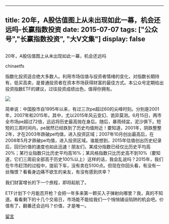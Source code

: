 
---
title:  20年，A股估值图上从未出现如此一幕，机会还远吗-长赢指数投资
date: 2015-07-07
tags: ["公众号","长赢指数投资", "大V文集"]
display: false
---


## 



20年，A股估值图上从未出现如此一幕，机会还远吗




chinaetfs




指数化投资适合绝大多数人。利用市场估值与投资者情绪的变化，对指数长期持有，低买高卖，是普通投资者在资本市场获得财富的最佳方式。本公众号定期给出投资指数ETF的建议，过往投资成绩出色，值得你拥有。


<img data-s="300,640" data-type="jpeg" src="http://mmbiz.qpic.cn/mmbiz/SEPick5M9xjNR5P5IFiadYeOc7lKFvsYLIX9nPlvrdB5ZRiaMOns9yuzBGsED2J1NReKO5POA05HPZziaS3ibVUtF8w/0?wx_fmt=jpeg" data-ratio="0.6462450592885376" data-w=""/>





简单说：中国股市自1995年以来，有过三次pe超过60的尖峰时刻。分别是2001年，2007年和2015年。其中，尤以2015年风云变幻、诡异莫测。6月15日，两市全市场pe超过72倍，远远将历史最高抛在身后。随后，暴雨倾盆，泥沙俱下。短短的三周时间内，pe居然已经跌到了历史均值附近！要知道，2001年，阴跌整整2年，才在2003年跌破pe均值，进入投资区域；2007年10月创出最高后，在2008年5月才跌破pe均值，进入投资区域。谁能想到，2015年估值创出历史纪录后，回归价值的速度也如此迅速！朋友们，某成分指数已经仅比历史平均高20%；某行业指数只比历史平均高16%；某风格指数只比历史高不到10%（要知道，它们三周前全部高于历史100%以上）这样的话，我会乱说吗？2015年，我们在牛市赶顶的过程中，提前下车，没有卖在5100点。但现在你回头看，有没有一丝悔恨？看看身边痛不欲生的亲友，有没有感到庆幸？



我们财富增长的下一个旅程，即将起航了。





ETF计划下个月能否开枪？会把一年多来第一颗买入子弹射向哪里？我，真的不知道。看看剩下的十几个交易日，市场能不能给我们一个悄悄铺设陷阱的机会吧。价值有了，翻番还会远吗？价值，才是唯一。









[留言](javascript:;)


